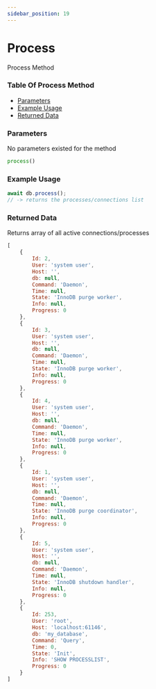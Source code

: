 ```yaml
---
sidebar_position: 19
---
```


# Process

Process Method

### Table Of Process Method

- [Parameters](#parameters)
- [Example Usage](#example-usage)
- [Returned Data](#returned-data)

### Parameters
No parameters existed for the method
```js
process()
```

### Example Usage
```js
await db.process();
// -> returns the processes/connections list
```

### Returned Data
Returns array of all active connections/processes
```js
[
	{
		Id: 2,
		User: 'system user',
		Host: '',
		db: null,
		Command: 'Daemon',
		Time: null,
		State: 'InnoDB purge worker',
		Info: null,
		Progress: 0
	},
	{
		Id: 3,
		User: 'system user',
		Host: '',
		db: null,
		Command: 'Daemon',
		Time: null,
		State: 'InnoDB purge worker',
		Info: null,
		Progress: 0
	},
	{
		Id: 4,
		User: 'system user',
		Host: '',
		db: null,
		Command: 'Daemon',
		Time: null,
		State: 'InnoDB purge worker',
		Info: null,
		Progress: 0
	},
	{
		Id: 1,
		User: 'system user',
		Host: '',
		db: null,
		Command: 'Daemon',
		Time: null,
		State: 'InnoDB purge coordinator',
		Info: null,
		Progress: 0
	},
	{
		Id: 5,
		User: 'system user',
		Host: '',
		db: null,
		Command: 'Daemon',
		Time: null,
		State: 'InnoDB shutdown handler',
		Info: null,
		Progress: 0
	},
	{
		Id: 253,
		User: 'root',
		Host: 'localhost:61146',
		db: 'my_database',
		Command: 'Query',
		Time: 0,
		State: 'Init',
		Info: 'SHOW PROCESSLIST',
		Progress: 0
	}
]
```
